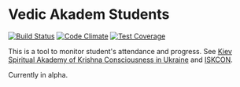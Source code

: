# Vedic Akadem Students

[![Build Status](https://secure.travis-ci.org/mpugach/ved_akadem_students.png?branch=master)](https://travis-ci.org/mpugach/ved_akadem_students)
[![Code Climate](https://codeclimate.com/github/mpugach/ved_akadem_students/badges/gpa.svg)](https://codeclimate.com/github/mpugach/ved_akadem_students)
[![Test Coverage](https://codeclimate.com/github/mpugach/ved_akadem_students/badges/coverage.svg)](https://codeclimate.com/github/mpugach/ved_akadem_students)

This is a tool to monitor student's attendance and progress. See [Kiev Spiritual Akademy of Krishna Consciousness in Ukraine](http://veda-kiev.org.ua/) and [ISKCON](http://iskcon.com/).

Currently in alpha.